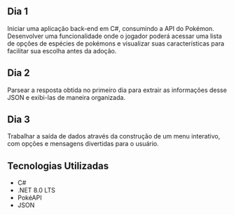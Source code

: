 ## Dia 1
Iniciar uma aplicação back-end em C#, consumindo a API do Pokémon. Desenvolver uma funcionalidade onde o jogador poderá acessar uma lista de opções de espécies de pokémons e visualizar suas características para facilitar sua escolha antes da adoção.

## Dia 2
Parsear a resposta obtida no primeiro dia para extrair as informações desse JSON e exibi-las de maneira organizada.

## Dia 3
Trabalhar a saída de dados através da construção de um menu interativo, com opções e mensagens divertidas para o usuário.

## Tecnologias Utilizadas
- C#
- .NET 8.0 LTS
- PokéAPI
- JSON
